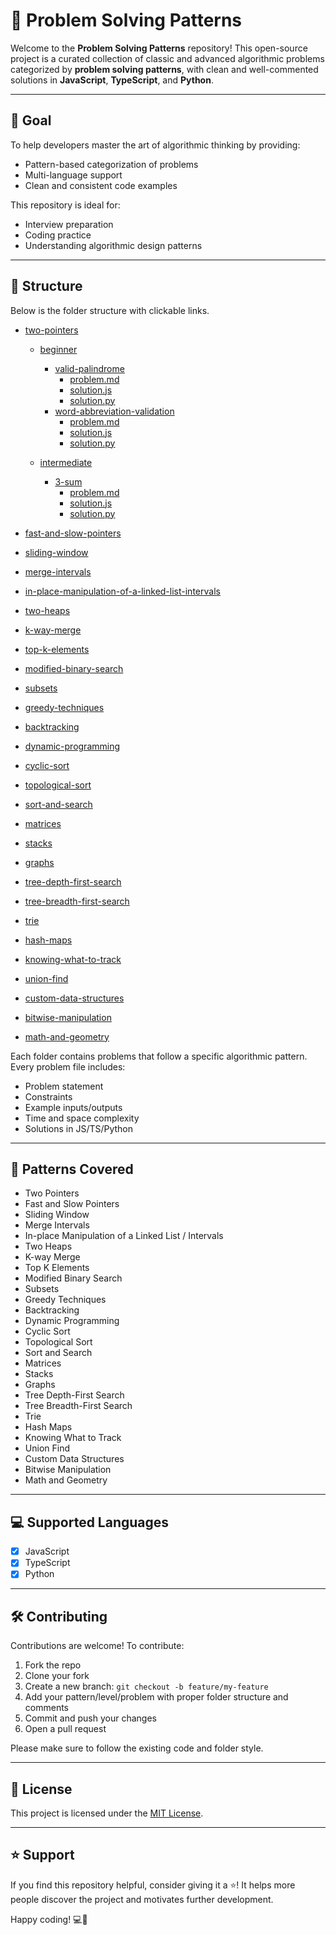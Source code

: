 # 🧠 Problem Solving Patterns

Welcome to the **Problem Solving Patterns** repository! This open-source project is a curated collection of classic and advanced algorithmic problems categorized by **problem solving patterns**, with clean and well-commented solutions in **JavaScript**, **TypeScript**, and **Python**.

---

## 🚀 Goal

To help developers master the art of algorithmic thinking by providing:

- Pattern-based categorization of problems
- Multi-language support
- Clean and consistent code examples

This repository is ideal for:

- Interview preparation
- Coding practice
- Understanding algorithmic design patterns

---

## 📁 Structure

Below is the folder structure with clickable links.

- [two-pointers](https://github.com/Abdulmoiz-Ahmer/problem-solving-patterns/tree/main/two-pointers)

  - [beginner](https://github.com/Abdulmoiz-Ahmer/problem-solving-patterns/blob/main/two-pointers/beginner)
    - [valid-palindrome](https://github.com/Abdulmoiz-Ahmer/problem-solving-patterns/blob/main/two-pointers/beginner/valid-palindrome)
      - [problem.md](https://github.com/Abdulmoiz-Ahmer/problem-solving-patterns/blob/main/two-pointers/beginner/valid-palindrome/problem.md)
      - [solution.js](https://github.com/Abdulmoiz-Ahmer/problem-solving-patterns/blob/main/two-pointers/beginner/valid-palindrome/solution.js)
      - [solution.py](https://github.com/Abdulmoiz-Ahmer/problem-solving-patterns/blob/main/two-pointers/beginner/valid-palindrome/solution.py)
    - [word-abbreviation-validation](https://github.com/Abdulmoiz-Ahmer/problem-solving-patterns/blob/main/two-pointers/beginner/word-abbreviation-validation)
      - [problem.md](https://github.com/Abdulmoiz-Ahmer/problem-solving-patterns/blob/main/two-pointers/beginner/word-abbreviation-validation/problem.md)
      - [solution.js](https://github.com/Abdulmoiz-Ahmer/problem-solving-patterns/blob/main/two-pointers/beginner/word-abbreviation-validation/solution.js)
      - [solution.py](https://github.com/Abdulmoiz-Ahmer/problem-solving-patterns/blob/main/two-pointers/beginner/word-abbreviation-validation/solution.py)

  - [intermediate](https://github.com/Abdulmoiz-Ahmer/problem-solving-patterns/blob/main/two-pointers/intermediate)
    - [3-sum](https://github.com/Abdulmoiz-Ahmer/problem-solving-patterns/blob/main/two-pointers/intermediate/valid-palindrome)
      - [problem.md](https://github.com/Abdulmoiz-Ahmer/problem-solving-patterns/blob/main/two-pointers/intermediate/3-sum/problem.md)
      - [solution.js](https://github.com/Abdulmoiz-Ahmer/problem-solving-patterns/blob/main/two-pointers/intermediate/3-sum/solution.js)
      - [solution.py](https://github.com/Abdulmoiz-Ahmer/problem-solving-patterns/blob/main/two-pointers/intermediate/3-sum/solution.py)

- [fast-and-slow-pointers](https://github.com/Abdulmoiz-Ahmer/problem-solving-patterns/tree/main/fast-and-slow-pointers)
- [sliding-window](https://github.com/Abdulmoiz-Ahmer/problem-solving-patterns/tree/main/sliding-window)
- [merge-intervals](https://github.com/Abdulmoiz-Ahmer/problem-solving-patterns/tree/main/merge-intervals)
- [in-place-manipulation-of-a-linked-list-intervals](https://github.com/Abdulmoiz-Ahmer/problem-solving-patterns/tree/main/in-place-manipulation-of-a-linked-list-intervals)
- [two-heaps](https://github.com/Abdulmoiz-Ahmer/problem-solving-patterns/tree/main/two-heaps)
- [k-way-merge](https://github.com/Abdulmoiz-Ahmer/problem-solving-patterns/tree/main/k-way-merge)
- [top-k-elements](https://github.com/Abdulmoiz-Ahmer/problem-solving-patterns/tree/main/top-k-elements)
- [modified-binary-search](https://github.com/Abdulmoiz-Ahmer/problem-solving-patterns/tree/main/modified-binary-search)
- [subsets](https://github.com/Abdulmoiz-Ahmer/problem-solving-patterns/tree/main/subsets)
- [greedy-techniques](https://github.com/Abdulmoiz-Ahmer/problem-solving-patterns/tree/main/greedy-techniques)
- [backtracking](https://github.com/Abdulmoiz-Ahmer/problem-solving-patterns/tree/main/backtracking)
- [dynamic-programming](https://github.com/Abdulmoiz-Ahmer/problem-solving-patterns/tree/main/dynamic-programming)
- [cyclic-sort](https://github.com/Abdulmoiz-Ahmer/problem-solving-patterns/tree/main/cyclic-sort)
- [topological-sort](https://github.com/Abdulmoiz-Ahmer/problem-solving-patterns/tree/main/topological-sort)
- [sort-and-search](https://github.com/Abdulmoiz-Ahmer/problem-solving-patterns/tree/main/sort-and-search)
- [matrices](https://github.com/Abdulmoiz-Ahmer/problem-solving-patterns/tree/main/matrices)
- [stacks](https://github.com/Abdulmoiz-Ahmer/problem-solving-patterns/tree/main/stacks)
- [graphs](https://github.com/Abdulmoiz-Ahmer/problem-solving-patterns/tree/main/graphs)
- [tree-depth-first-search](https://github.com/Abdulmoiz-Ahmer/problem-solving-patterns/tree/main/tree-depth-first-search)
- [tree-breadth-first-search](https://github.com/Abdulmoiz-Ahmer/problem-solving-patterns/tree/main/tree-breadth-first-search)
- [trie](https://github.com/Abdulmoiz-Ahmer/problem-solving-patterns/tree/main/trie)
- [hash-maps](https://github.com/Abdulmoiz-Ahmer/problem-solving-patterns/tree/main/hash-maps)
- [knowing-what-to-track](https://github.com/Abdulmoiz-Ahmer/problem-solving-patterns/tree/main/knowing-what-to-track)
- [union-find](https://github.com/Abdulmoiz-Ahmer/problem-solving-patterns/tree/main/union-find)
- [custom-data-structures](https://github.com/Abdulmoiz-Ahmer/problem-solving-patterns/tree/main/custom-data-structures)
- [bitwise-manipulation](https://github.com/Abdulmoiz-Ahmer/problem-solving-patterns/tree/main/bitwise-manipulation)
- [math-and-geometry](https://github.com/Abdulmoiz-Ahmer/problem-solving-patterns/tree/main/math-and-geometry)

Each folder contains problems that follow a specific algorithmic pattern. Every problem file includes:

- Problem statement
- Constraints
- Example inputs/outputs
- Time and space complexity
- Solutions in JS/TS/Python

---

## 🧹 Patterns Covered

- Two Pointers
- Fast and Slow Pointers
- Sliding Window
- Merge Intervals
- In-place Manipulation of a Linked List / Intervals
- Two Heaps
- K-way Merge
- Top K Elements
- Modified Binary Search
- Subsets
- Greedy Techniques
- Backtracking
- Dynamic Programming
- Cyclic Sort
- Topological Sort
- Sort and Search
- Matrices
- Stacks
- Graphs
- Tree Depth-First Search
- Tree Breadth-First Search
- Trie
- Hash Maps
- Knowing What to Track
- Union Find
- Custom Data Structures
- Bitwise Manipulation
- Math and Geometry

---

## 💻 Supported Languages

- [x] JavaScript
- [x] TypeScript
- [x] Python

---

## 🛠️ Contributing

Contributions are welcome! To contribute:

1. Fork the repo
2. Clone your fork
3. Create a new branch: `git checkout -b feature/my-feature`
4. Add your pattern/level/problem with proper folder structure and comments
5. Commit and push your changes
6. Open a pull request

Please make sure to follow the existing code and folder style.

---

## 📜 License

This project is licensed under the [MIT License](LICENSE).

---

## ⭐️ Support

If you find this repository helpful, consider giving it a ⭐️! It helps more people discover the project and motivates further development.

Happy coding! 💻🚀
